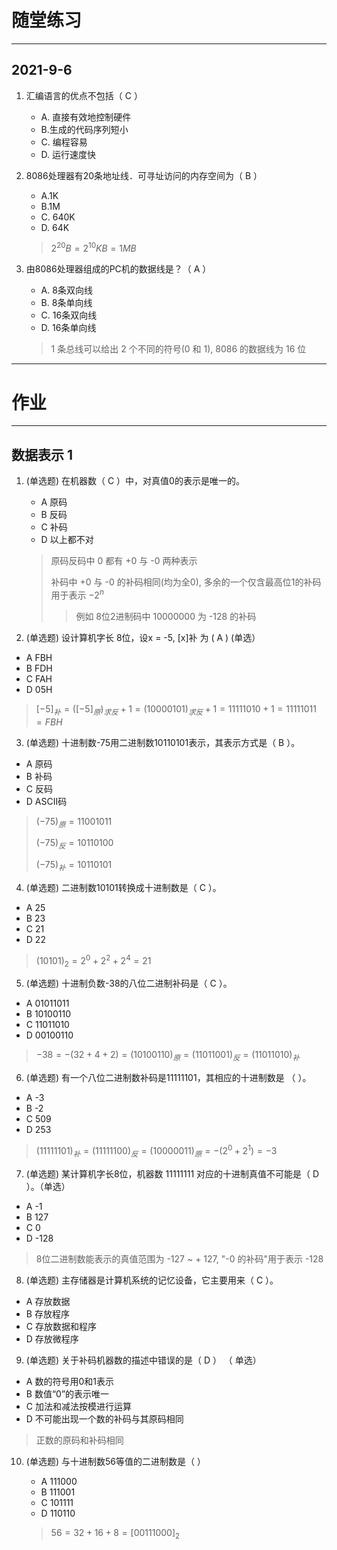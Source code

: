 # 随堂练习

---

## 2021-9-6 

1. 汇编语言的优点不包括（ C ）
   - A. 直接有效地控制硬件
   - B.生成的代码序列短小
   - C. 编程容易
   - D. 运行速度快
2. 8086处理器有20条地址线．可寻址访问的内存空间为（ B ）
   
   - A.1K
   - B.1M
   - C. 640K
   - D. 64K
   
   > $2^{20} B = 2^{10} KB = 1 MB$
3. 由8086处理器组成的PC机的数据线是？（ A ）
   - A. 8条双向线
   - B. 8条单向线 
   - C. 16条双向线
   - D. 16条单向线
   
   > 1 条总线可以给出 2 个不同的符号(0 和 1), 8086 的数据线为 16 位

---
# 作业

---

## 数据表示 1


1. (单选题) 在机器数（  C ）中，对真值0的表示是唯一的。
   - A 原码
   - B 反码
   - C 补码
   - D 以上都不对
   
   > 原码反码中 0 都有 +0 与 -0 两种表示
   >
   > 补码中 +0 与 -0 的补码相同(均为全0), 多余的一个仅含最高位1的补码用于表示 $-2^n$
   >
   > > 例如 8位2进制码中 10000000 为 -128 的补码


2. (单选题) 设计算机字长 8位，设x = -5, [x]补 为 ( A ) (单选）

  - A FBH
  - B FDH
  - C FAH
  - D 05H

  > $[-5]_补 = ([-5]_原)_{求反} + 1 = (10000101)_{求反} + 1 = 11111010 + 1 = 11111011 = FBH$

3. (单选题) 十进制数-75用二进制数10110101表示，其表示方式是（   B   ）。

  - A 原码
  - B 补码
  - C 反码
  - D ASCII码

  > $(-75)_原 = 1100 1011$
  >
  > $(-75)_反 = 1011 0100$
  >
  > $(-75)_补 = 1011 0101$

4. (单选题) 二进制数10101转换成十进制数是（   C   ）。
  - A 25
  - B 23
  - C 21
  - D 22

> $(10101)_2 = 2^0 + 2^2 + 2^4 = 21$

5. (单选题) 十进制负数-38的八位二进制补码是（    C  ）。
  - A 01011011
  - B 10100110
  - C 11011010
  - D 00100110

> $-38 = - (32 + 4 + 2) = (1010 0110)_原 = (1101 1001)_反 = (1101 1010)_补$

6. (单选题) 有一个八位二进制数补码是11111101，其相应的十进制数是 （     ）。
  - A -3
  - B -2
  - C 509 
  - D 253

> $(1111 1101)_补 = (1111 1100)_反 = (1000 0011)_原 = -(2^0 + 2^1) = -3$

7. (单选题) 某计算机字长8位，机器数 11111111 对应的十进制真值不可能是（ D ）。（单选）

  - A  -1
  - B 127
  - C 0
  - D -128

  > 8位二进制数能表示的真值范围为 -127 ~ + 127, "-0 的补码"用于表示 -128

8. (单选题) 主存储器是计算机系统的记忆设备，它主要用来（   C  ）。
  - A 存放数据
  - B 存放程序
  - C 存放数据和程序
  - D 存放微程序

9. (单选题) 关于补码机器数的描述中错误的是（ D ） （ 单选）

  - A 数的符号用0和1表示
  - B 数值“0”的表示唯一
  - C 加法和减法按模进行运算
  - D 不可能出现一个数的补码与其原码相同

  > 正数的原码和补码相同

10. (单选题) 与十进制数56等值的二进制数是（    ）

    - A 111000
    - B 111001
    - C 101111
    - D 110110

    > $56 = 32 + 16 + 8 = [0011 1000]_2$

    

